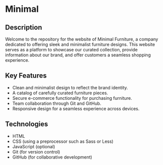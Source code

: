 # Minimal

## Description

Welcome to the repository for the website of Minimal Furniture, a company dedicated to offering sleek and minimalist furniture designs. This website serves as a platform to showcase our curated collection, provide information about our brand, and offer customers a seamless shopping experience.

## Key Features

- Clean and minimalist design to reflect the brand identity.
- A catalog of carefully curated furniture pieces.
- Secure e-commerce functionality for purchasing furniture.
- Team collaboration through Git and GitHub.
- Responsive design for a seamless experience across devices.

## Technologies

- HTML
- CSS (using a preprocessor such as Sass or Less)
- JavaScript (optional)
- Git (for version control)
- GitHub (for collaborative development)

